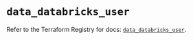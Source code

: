 # `data_databricks_user`

Refer to the Terraform Registry for docs: [`data_databricks_user`](https://registry.terraform.io/providers/databricks/databricks/1.48.3/docs/data-sources/user).
